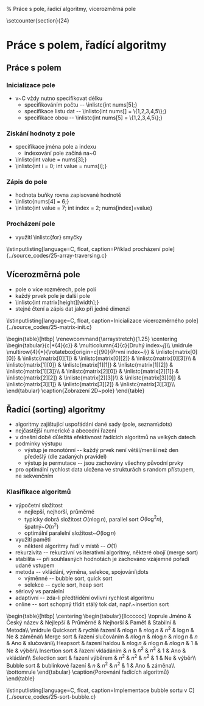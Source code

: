 % Práce s pole, řadící algoritmy, vícerozměrná pole

\setcounter{section}{24}
# Práce s polem, řadící algoritmy
## Práce s polem
### Inicializace pole
- v~C vždy nutno specifikovat délku
	- specifikováním počtu -- \inlistc{int nums[5];}
	- specifikace listu dat -- \inlistc{int nums[] = \\{1,2,3,4,5\\};}
	- specifikace obou -- \inlistc{int nums[5] = \\{1,2,3,4,5\\};}

### Získání hodnoty z pole
- specifikace jména pole a indexu
	- indexování pole začíná na~0
- \inlistc{int value = nums[3];}
- \inlistc{int i = 0; int value = nums[i];}

### Zápis do pole
- hodnota buňky rovna zapisované hodnotě
- \inlistc{nums[4] = 6;}
- \inlistc{int value = 7; int index = 2; nums[index]=value}

### Procházení pole
- využití \inlistc{for} smyčky

\lstinputlisting[language=C, float, caption=Příklad procházení pole]{../source_codes/25-array-traversing.c}

## Vícerozměrná pole
- pole o více rozměrech, pole polí
- každý prvek pole je další pole
- \inlistc{int matrix[height][width];}
- stejné čtení a zápis dat jako při jedné dimenzi

\lstinputlisting[language=C, float, caption=Inicializace vícerozměrného pole]{../source_codes/25-matrix-init.c}

\begin{table}[htbp]
\renewcommand{\arraystretch}{1.25}
\centering
\begin{tabular}{c|*{4}{c}}
 & \multicolumn{4}{c}{Druhý index~$j$}\\\\
\midrule
\multirow{4}{\*}{\rotatebox[origin=c]{90}{První index~$i$}} & \inlistc{matrix[0][0]} & \inlistc{matrix[0][1]} & \inlistc{matrix[0][2]} & \inlistc{matrix[0][3]}\\\\
& \inlistc{matrix[1][0]} & \inlistc{matrix[1][1]} & \inlistc{matrix[1][2]} & \inlistc{matrix[1][3]}\\\\
& \inlistc{matrix[2][0]} & \inlistc{matrix[2][1]} & \inlistc{matrix[2][2]} & \inlistc{matrix[2][3]}\\\\
& \inlistc{matrix[3][0]} & \inlistc{matrix[3][1]} & \inlistc{matrix[3][2]} & \inlistc{matrix[3][3]}\\\\
\end{tabular}
\caption{Zobrazení 2D~pole}
\end{table}

## Řadící (sorting) algoritmy
- algoritmy zajištující uspořádání dané sady (pole, seznam\dots)
- nejčastější numerické a abecední řazení
- v dnešní době důležitá efektivnost řadících algoritmů na velkých datech
- podmínky výstupu
	- výstup je monotónní -- každý prvek není větší/menší než den předešlý (dle zadaných pravidel)
	- výstup je permutace -- jsou zachovány všechny původní prvky
- pro optimální rychlost data uložena ve strukturách s random přístupem, ne sekvenčním

### Klasifikace algoritmů
- výpočetní složitost
	- nejlepší, nejhorší, průměrné
	- typicky dobrá složitost $O(n\log n)$, parallel sort $O(\log^2 n)$, špatný~$O(n^2)$
	- optimální paralelní složitost~$O(\log n)$
- využití paměti
	- některé algoritmy řadí v místě -- $O(1)$
- rekurzivita -- rekurzivní vs iterativní algoritmy, některé obojí (merge sort)
- stabilita -- při souhlasných hodnotách je zachováno vzájemné pořadí udané vstupem
- metoda -- vkládání, výměna, selekce, spojování\dots
	- výměnné -- bubble sort, quick sort
	- selekce -- cycle sort, heap sort
- sériový vs paralelní
- adaptivní -- zda-li předtřídění ovlivní rychlost algoritmu
- online -- sort schopný třídit stálý tok dat, např.~insertion sort

\begin{table}[htbp]
\centering
\begin{tabular}{llcccccc}
\toprule
Jméno & Český název & Nejlepší & Průměrné & Nejhorší & Paměť & Stabilní & Metoda\\\\
\midrule
Quicksort 		& rychlé řazení & $n\log n$ & $n\log n$ & $n^2$     & $\log n$ & Ne & záměna\\\\
Merge sort 		& řazení slučováním & $n\log n$ & $n\log n$ & $n\log n$ & $n$ & Ano & slučování\\\\
Heapsort 		& řazení haldou & $n\log n$ & $n\log n$ & $n\log n$ & $1$ & Ne & výběr\\\\
Insertion sort 	& řazení vkládáním & $n$   & $n^2$ & $n^2$ & $1$ & Ano & vkládání\\\\
Selection sort 	& řazení výběrem & $n^2$ & $n^2$ & $n^2$ & $1$ & Ne  & výběr\\\\
Bubble sort 	& bublinkové řazení & $n$   & $n^2$ & $n^2$ & $1$ & Ano & záměna\\\\
\bottomrule
\end{tabular}
\caption{Porovnání řadících algoritmů}
\end{table}

 \lstinputlisting[language=C, float, caption=Implementace bubble sortu v C]{../source_codes/25-sort-bubble.c}
